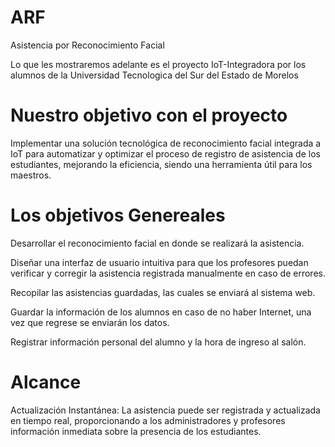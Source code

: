 # ARF
Asistencia por Reconocimiento Facial

Lo que les mostraremos adelante es el proyecto IoT-Integradora por los alumnos de la Universidad Tecnologica del Sur del Estado de Morelos

# Nuestro objetivo con el proyecto

Implementar una solución tecnológica de reconocimiento facial integrada a IoT para automatizar y optimizar el proceso de registro de asistencia de los estudiantes, mejorando la eficiencia, siendo una herramienta útil para los maestros.

# Los objetivos Genereales

Desarrollar el reconocimiento facial en donde se realizará la asistencia.	

Diseñar una interfaz de usuario intuitiva para que los profesores puedan verificar y corregir la asistencia registrada manualmente en caso de errores.	

Recopilar las asistencias guardadas, las cuales se enviará al sistema web.	

Guardar la información de los alumnos en caso de no haber Internet, una vez que regrese se enviarán los datos.	

Registrar información personal del alumno y la hora de ingreso al salón.	

# Alcance
Actualización Instantánea: La asistencia puede ser registrada y actualizada en tiempo real, proporcionando a los administradores y profesores información inmediata sobre la presencia de los estudiantes.  
